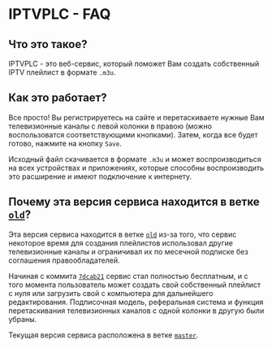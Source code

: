 # IPTVPLC - FAQ

## Что это такое?
IPTVPLC - это веб-сервис, который поможет Вам создать собственный IPTV плейлист в формате `.m3u`.

## Как это работает?
Все просто! Вы регистрируетесь на сайте и перетаскиваете нужные Вам телевизионные каналы с левой колонки в правою (можно воспользоватся соответствующими кнопками). Затем, когда все будет готово, нажмите на кнопку `Save`.

Исходный файл скачивается в формате `.m3u` и может воспроизводиться на всех устройствах и приложениях, которые способны воспроизводить это расширение и имеют подключение к интернету.

## Почему эта версия сервиса находится в ветке [`old`](https://github.com/ShcherbaDev/iptvplc/tree/old)?
Эта версия сервиса находится в ветке [`old`](https://github.com/ShcherbaDev/iptvplc/tree/old) из-за того, что сервис некоторое время для создания плейлистов использовал другие телевизионные каналы и ограничивал их по месечной подписке без соглашения правообладателей.

Начиная с коммита [`7dcab21`](https://github.com/ShcherbaDev/iptvplc/commit/7dcab218683dd792cdf0380b197cea47e412e751) сервис стал полностью бесплатным, и с того момента пользователь может создать свой собственный плейлист с нуля или загрузить свой с компьютера для дальнейшего редактирования. Подписочная модель, реферальная система и функция перетаскивания телевизионных каналов с одной колонки в другую были убраны.

Текущая версия сервиса расположена в ветке [`master`](https://github.com/ShcherbaDev/iptvplc).
